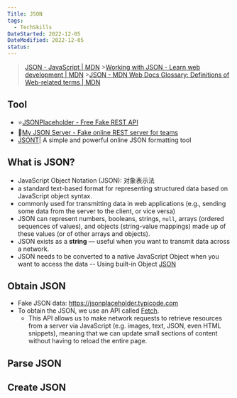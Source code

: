 ```yaml
---
Title: JSON
tags:
  - TechSkills
DateStarted: 2022-12-05
DateModified: 2022-12-05
status:
---
```


> [JSON - JavaScript | MDN](https://developer.mozilla.org/en-US/docs/Web/JavaScript/Reference/Global_Objects/JSON) >[Working with JSON - Learn web development | MDN](https://developer.mozilla.org/en-US/docs/Learn/JavaScript/Objects/JSON) >[JSON - MDN Web Docs Glossary: Definitions of Web-related terms | MDN](https://developer.mozilla.org/en-US/docs/Glossary/JSON)


## Tool
- ⭐[JSONPlaceholder - Free Fake REST API](https://jsonplaceholder.typicode.com/)
- 🚀[My JSON Server - Fake online REST server for teams](https://my-json-server.typicode.com/)
- [JSONT](https://www.jsont.run/)| A simple and powerful online JSON formatting tool

## What is JSON?

- JavaScript Object Notation (JSON): 对象表示法
- a standard text-based format for representing structured data based on JavaScript object syntax.
- commonly used for transmitting data in web applications (e.g., sending some data from the server to the client, or vice versa)
- JSON can represent numbers, booleans, strings, `null`, arrays (ordered sequences of values), and objects (string-value mappings) made up of these values (or of other arrays and objects).
- JSON exists as a **string** — useful when you want to transmit data across a network.
- JSON needs to be converted to a native JavaScript Object when you want to access the data -- Using built-in Object [JSON](https://developer.mozilla.org/en-US/docs/Web/JavaScript/Reference/Global_Objects/JSON)

## Obtain JSON

- Fake JSON data: https://jsonplaceholder.typicode.com
- To obtain the JSON, we use an API called [Fetch](https://developer.mozilla.org/en-US/docs/Web/API/Fetch_API).
  - This API allows us to make network requests to retrieve resources from a server via JavaScript (e.g. images, text, JSON, even HTML snippets), meaning that we can update small sections of content without having to reload the entire page.

## Parse JSON

## Create JSON

